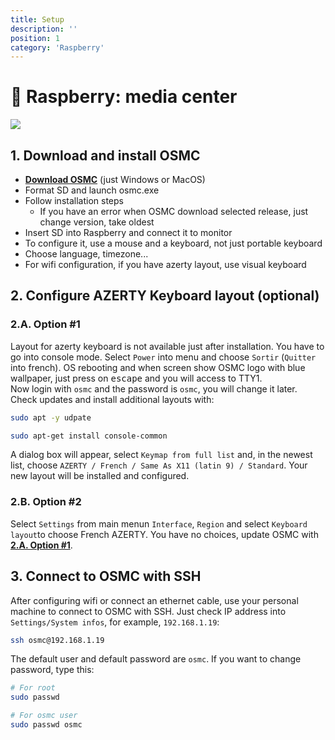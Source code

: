```yaml
---
title: Setup
description: ''
position: 1
category: 'Raspberry'
---
```


# 🍇 Raspberry: media center

<img src="/images/raspberry.jpg" class="cover-img" />

## 1. Download and install OSMC

- [**Download OSMC**](https://osmc.tv/download/) (just Windows or MacOS)
- Format SD and launch osmc.exe
- Follow installation steps
  - If you have an error when OSMC download selected release, just change version, take oldest
- Insert SD into Raspberry and connect it to monitor
- To configure it, use a mouse and a keyboard, not just portable keyboard
- Choose language, timezone...
- For wifi configuration, if you have azerty layout, use visual keyboard

## 2. Configure AZERTY Keyboard layout (optional)

### 2.A. Option #1

Layout for azerty keyboard is not available just after installation. You have to go into console mode. Select `Power` into menu and choose `Sortir` (`Quitter` into french). OS rebooting and when screen show OSMC logo with blue wallpaper, just press on <kbd>escape</kbd> and you will access to TTY1.  
Now login with `osmc` and the password is `osmc`, you will change it later. Check updates and install additional layouts with:

```bash
sudo apt -y udpate

sudo apt-get install console-common
```

A dialog box will appear, select `Keymap from full list` and, in the newest list, choose `AZERTY / French / Same As X11 (latin 9) / Standard`. Your new layout will be installed and configured.

### 2.B. Option #2

Select `Settings` from main menun `Interface`, `Region` and select `Keyboard layout`to choose French AZERTY. You have no choices, update OSMC with [**2.A. Option #1**](#2a-option-#1).

## 3. Connect to OSMC with SSH

After configuring wifi or connect an ethernet cable, use your personal machine to connect to OSMC with SSH. Just check IP address into `Settings/System infos`, for example, `192.168.1.19`:

```bash
ssh osmc@192.168.1.19
```

The default user and default password are `osmc`. If you want to change password, type this:

```bash
# For root
sudo passwd

# For osmc user
sudo passwd osmc
```
